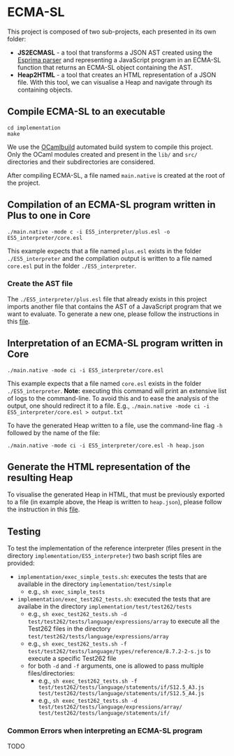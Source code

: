 # ECMA-SL

This project is composed of two sub-projects, each presented in its own folder:

- **JS2ECMASL** - a tool that transforms a JSON AST created using the [Esprima parser](https://esprima.org) and representing a JavaScript program in an ECMA-SL function that returns an ECMA-SL object containing the AST.
- **Heap2HTML** - a tool that creates an HTML representation of a JSON file. With this tool, we can visualise a Heap and navigate through its containing objects.

## Compile ECMA-SL to an executable

```
cd implementation
make
```

We use the [OCamlbuild](https://ocaml.org/learn/tutorials/ocamlbuild/) automated build system to compile this project.
Only the OCaml modules created and present in the `lib/` and `src/` directories and their subdirectories are considered.

After compiling ECMA-SL, a file named `main.native` is created at the root of the project.

## Compilation of an ECMA-SL program written in Plus to one in Core

```
./main.native -mode c -i ES5_interpreter/plus.esl -o ES5_interpreter/core.esl
```

This example expects that a file named `plus.esl` exists in the folder `./ES5_interpreter` and the compilation output is written to a file named `core.esl` put in the folder `./ES5_interpreter`.

### Create the AST file

The `./ES5_interpreter/plus.esl` file that already exists in this project imports another file that contains the AST of a JavaScript program that we want to evaluate.
To generate a new one, please follow the instructions in this [file](./JS2ECMA-SL/README.md).

## Interpretation of an ECMA-SL program written in Core

```
./main.native -mode ci -i ES5_interpreter/core.esl
```

This example expects that a file named `core.esl` exists in the folder `./ES5_interpreter`.
**Note:** executing this command will print an extensive list of logs to the command-line. To avoid this and to ease the analysis of the output, one should redirect it to a file. E.g., `./main.native -mode ci -i ES5_interpreter/core.esl > output.txt`

To have the generated Heap written to a file, use the command-line flag `-h` followed by the name of the file:

```
./main.native -mode ci -i ES5_interpreter/core.esl -h heap.json
```

## Generate the HTML representation of the resulting Heap

To visualise the generated Heap in HTML, that must be previously exported to a file (in example above, the Heap is written to `heap.json`), please follow the instruction in this [file](./Heap2HTML/README.md).

## Testing
To test the implementation of the reference interpreter (files present in the directory `implementation/ES5_interpreter`) two bash script files are provided:
* `implementation/exec_simple_tests.sh`: executes the tests that are available in the directory `implementation/test/simple`
  * e.g., `sh exec_simple_tests`
* `implementation/exec_test262_tests.sh`: executed the tests that are availabe in the directory `implementation/test/test262/tests`
  * e.g., `sh exec_test262_tests.sh -d test/test262/tests/language/expressions/array` to execute all the Test262 files in the directory `test/test262/tests/language/expressions/array`
  * e.g., `sh exec_test262_tests.sh -f test/test262/tests/language/types/reference/8.7.2-2-s.js` to execute a specific Test262 file
  * for both `-d` and `-f` arguments, one is allowed to pass multiple files/directories:
    * e.g., `sh exec_test262_tests.sh -f test/test262/tests/language/statements/if/S12.5_A3.js test/test262/tests/language/statements/if/S12.5_A4.js`
    * e.g., `sh exec_test262_tests.sh -d test/test262/tests/language/expressions/array/ test/test262/tests/language/statements/if/`

### Common Errors when interpreting an ECMA-SL program

TODO

